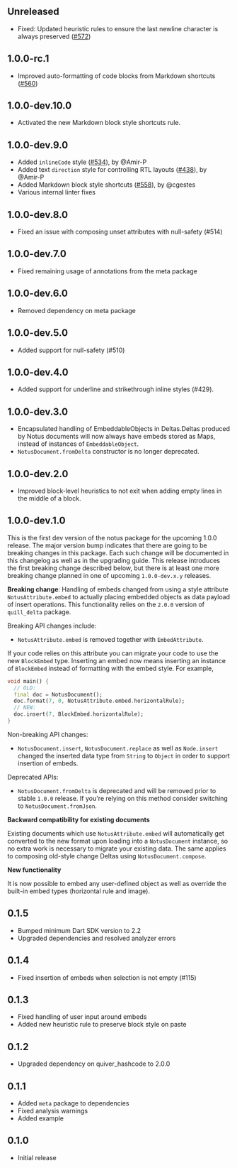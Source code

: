 ## Unreleased

* Fixed: Updated heuristic rules to ensure the last newline character is always preserved ([#572](https://github.com/memspace/zefyr/pull/572))

## 1.0.0-rc.1

* Improved auto-formatting of code blocks from Markdown shortcuts ([#560](https://github.com/memspace/zefyr/pull/560))

## 1.0.0-dev.10.0

* Activated the new Markdown block style shortcuts rule.

## 1.0.0-dev.9.0

* Added `inlineCode` style ([#534](https://github.com/memspace/zefyr/pull/534)), by @Amir-P
* Added text `direction` style for controlling RTL layouts ([#438](https://github.com/memspace/zefyr/pull/438)), by @Amir-P
* Added Markdown block style shortcuts ([#558](https://github.com/memspace/zefyr/pull/558)), by @cgestes
* Various internal linter fixes

## 1.0.0-dev.8.0

* Fixed an issue with composing unset attributes with null-safety (#514)

## 1.0.0-dev.7.0

* Fixed remaining usage of annotations from the meta package

## 1.0.0-dev.6.0

* Removed dependency on meta package

## 1.0.0-dev.5.0

* Added support for null-safety (#510)

## 1.0.0-dev.4.0

* Added support for underline and strikethrough inline styles (#429).

## 1.0.0-dev.3.0

* Encapsulated handling of EmbeddableObjects in Deltas.Deltas produced by Notus documents will now
  always have embeds stored as Maps, instead of instances of `EmbeddableObject`.
* `NotusDocument.fromDelta` constructor is no longer deprecated.

## 1.0.0-dev.2.0

* Improved block-level heuristics to not exit when adding empty lines in the middle of a block.

## 1.0.0-dev.1.0

This is the first dev version of the notus package for the upcoming 1.0.0 release.
The major version bump indicates that there are going to be breaking changes in this package.
Each such change will be documented in this changelog as well as in the upgrading guide.
This release introduces the first breaking change described below, but there is at least one
more breaking change planned in one of upcoming `1.0.0-dev.x.y` releases.

**Breaking change**: Handling of embeds changed from using a style attribute
`NotusAttribute.embed` to actually placing embedded objects as data payload of insert operations.
This functionality relies on the `2.0.0` version of `quill_delta` package.

Breaking API changes include:

* `NotusAttribute.embed` is removed together with `EmbedAttribute`.

If your code relies on this attribute you can migrate your code to use the new `BlockEmbed` type.
Inserting an embed now means inserting an instance of `BlockEmbed` instead of formatting with
the embed style. For example,

```dart
void main() {
  // OLD:
  final doc = NotusDocument();
  doc.format(7, 0, NotusAttribute.embed.horizontalRule);
  // NEW:
  doc.insert(7, BlockEmbed.horizontalRule);
}
```

Non-breaking API changes:

* `NotusDocument.insert`, `NotusDocument.replace` as well as `Node.insert` changed the inserted
  data type from `String` to `Object` in order to support insertion of embeds.

Deprecated APIs:

* `NotusDocument.fromDelta` is deprecated and will be removed prior to stable `1.0.0` release.
  If you're relying on this method consider switching to `NotusDocument.fromJson`.

**Backward compatibility for existing documents**

Existing documents which use `NotusAttribute.embed` will automatically get converted to the new
format upon loading into a `NotusDocument` instance, so no extra work is necessary to migrate your
existing data. The same applies to composing old-style change Deltas using `NotusDocument.compose`.

**New functionality**

It is now possible to embed any user-defined object as well as override the built-in embed types
(horizontal rule and image).


## 0.1.5

* Bumped minimum Dart SDK version to 2.2
* Upgraded dependencies and resolved analyzer errors

## 0.1.4

* Fixed insertion of embeds when selection is not empty (#115)

## 0.1.3

* Fixed handling of user input around embeds
* Added new heuristic rule to preserve block style on paste

## 0.1.2

* Upgraded dependency on quiver_hashcode to 2.0.0

## 0.1.1

* Added `meta` package to dependencies
* Fixed analysis warnings
* Added example

## 0.1.0

*  Initial release
